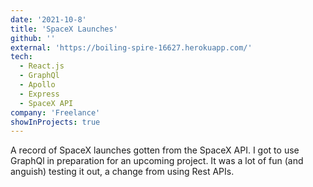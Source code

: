 ```yaml
---
date: '2021-10-8'
title: 'SpaceX Launches'
github: ''
external: 'https://boiling-spire-16627.herokuapp.com/'
tech:
  - React.js
  - GraphQl
  - Apollo
  - Express
  - SpaceX API
company: 'Freelance'
showInProjects: true
---
```


A record of SpaceX launches gotten from the SpaceX API. I got to use GraphQl in preparation for an upcoming project. It was a lot of fun (and anguish) testing it out, a change from using Rest APIs.
